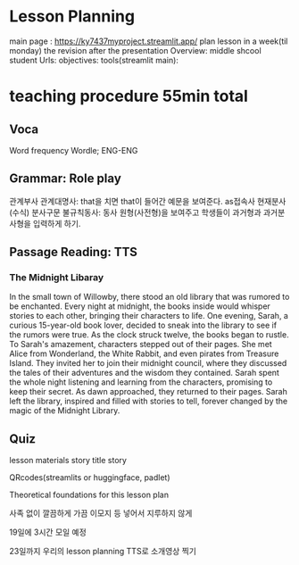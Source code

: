 # Lesson Planning
main page : https://ky7437myproject.streamlit.app/
plan lesson in a week(til monday)
the revision after the presentation
Overview: middle shcool student
Urls: 
objectives: 
tools(streamlit main): 

# teaching procedure 55min total
## Voca
Word frequency
Wordle; ENG-ENG

## Grammar: Role play 
관계부사
관계대명사: that을 치면 that이 들어간 예문을 보여준다. 
as접속사
현재분사(수식)
분사구문
불규칙동사: 동사 원형(사전형)을 보여주고 학생들이 과거형과 과거분사형을 입력하게 하기. 

## Passage Reading: TTS
### The Midnight Libaray
In the small town of Willowby, there stood an old library that was rumored to be enchanted. Every night at midnight, the books inside would whisper stories to each other, bringing their characters to life. One evening, Sarah, a curious 15-year-old book lover, decided to sneak into the library to see if the rumors were true.
As the clock struck twelve, the books began to rustle. To Sarah's amazement, characters stepped out of their pages. She met Alice from Wonderland, the White Rabbit, and even pirates from Treasure Island. They invited her to join their midnight council, where they discussed the tales of their adventures and the wisdom they contained.
Sarah spent the whole night listening and learning from the characters, promising to keep their secret. As dawn approached, they returned to their pages. Sarah left the library, inspired and filled with stories to tell, forever changed by the magic of the Midnight Library.

## Quiz

lesson materials
story title
story

QRcodes(streamlits or huggingface, padlet)

Theoretical foundations for this lesson plan

사족 없이 깔끔하게
가끔 이모지 등 넣어서 지루하지 않게

19일에 3시간 모일 예정

23일까지 우리의 lesson planning TTS로 소개영상 찍기 
